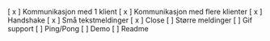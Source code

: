 [ x ] Kommunikasjon med 1 klient
[ x ] Kommunikasjon med flere klienter
[ x ] Handshake
[ x ] Små tekstmeldinger
[ x ] Close
[  ] Større meldinger
[  ] Gif support
[  ] Ping/Pong
[  ] Demo
[  ] Readme